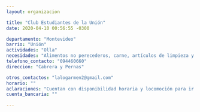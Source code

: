 ```yaml
---
layout: organizacion

title: "Club Estudiantes de la Unión"
date: 2020-04-10 00:56:55 -0300

departamento: "Montevideo"
barrio: "Unión"
actividades: "Olla"
necesidades: "Alimentos no perecederos, carne, artículos de limpieza y ropa de abrigo"
telefono_contacto: "094460660"
direccion: "Cabrera y Pernas"

otros_contactos: "lalogarmen2@gmail.com"
horario: ""
aclaraciones: "Cuentan con disponibilidad horaria y locomoción para ir por las donaciones"
cuenta_bancaria: ""

---
```


